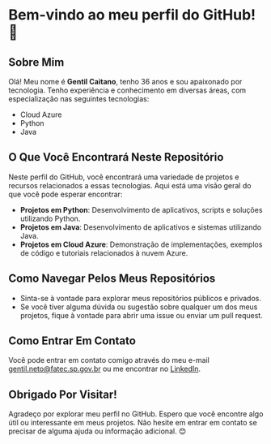 # Bem-vindo ao meu perfil do GitHub! 👋

## Sobre Mim
Olá! Meu nome é **Gentil Caitano**, tenho 36 anos e sou apaixonado por tecnologia. Tenho experiência e conhecimento em diversas áreas, com especialização nas seguintes tecnologias:

- Cloud Azure
- Python
- Java

## O Que Você Encontrará Neste Repositório
Neste perfil do GitHub, você encontrará uma variedade de projetos e recursos relacionados a essas tecnologias. Aqui está uma visão geral do que você pode esperar encontrar:

- **Projetos em Python**: Desenvolvimento de aplicativos, scripts e soluções utilizando Python.
- **Projetos em Java**: Desenvolvimento de aplicativos e sistemas utilizando Java.
- **Projetos em Cloud Azure**: Demonstração de implementações, exemplos de código e tutoriais relacionados à nuvem Azure.

## Como Navegar Pelos Meus Repositórios
- Sinta-se à vontade para explorar meus repositórios públicos e privados.
- Se você tiver alguma dúvida ou sugestão sobre qualquer um dos meus projetos, fique à vontade para abrir uma issue ou enviar um pull request.

## Como Entrar Em Contato
Você pode entrar em contato comigo através do meu e-mail [gentil.neto@fatec.sp.gov.br](mailto:gentil.neto@fatec.sp.gov.br) ou me encontrar no [LinkedIn](https://br.linkedin.com/in/gentiln).

## Obrigado Por Visitar!
Agradeço por explorar meu perfil no GitHub. Espero que você encontre algo útil ou interessante em meus projetos. Não hesite em entrar em contato se precisar de alguma ajuda ou informação adicional. 😊
